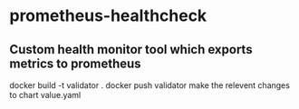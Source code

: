 # prometheus-healthcheck
## Custom health monitor tool which exports metrics to prometheus
docker build -t validator .
docker push validator
make the relevent changes to chart value.yaml
